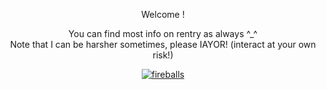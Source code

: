 <p align="center">
Welcome !
  
<p align="center">  
You can find most info on rentry as always ^_^
<br>
Note that I can be harsher sometimes, please IAYOR! (interact at your own risk!)
  
  <p align="center">
       <a href="https://www.youtube.com/c/fknight?sub_confirmation=1">
         <img alt="fireballs" src="https://files.catbox.moe/vjygbn.gif"/></a> 



